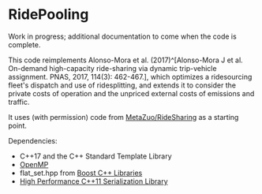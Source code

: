 # RidePooling

Work in progress; additional documentation to come when the code is complete. 

This code reimplements Alonso-Mora et al. (2017)^[Alonso-Mora J et al. On-demand high-capacity ride-sharing via dynamic trip-vehicle assignment. PNAS, 2017, 114(3): 462-467.], which optimizes a ridesourcing fleet's dispatch and use of ridesplitting, and extends it to consider the private costs of operation and the unpriced external costs of emissions and traffic.

It uses (with permission) code from [MetaZuo/RideSharing](https://github.com/MetaZuo/RideSharing) as a starting point.

Dependencies:
*   C++17 and the C++ Standard Template Library
*   [OpenMP](https://www.openmp.org/)
*   flat_set.hpp from [Boost C++ Libraries](https://www.boost.org/)
*   [High Performance C++11 Serialization Library](https://github.com/jl2922/hps)


